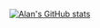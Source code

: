[![Alan's GitHub stats](https://github-readme-stats.vercel.app/api?username=a-lan&show_icons=true&theme=dark)](https://github.com/anuraghazra/github-readme-stats) 
